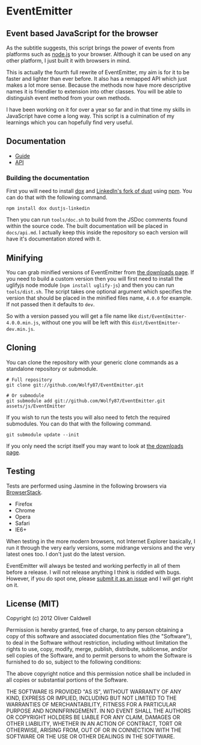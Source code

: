 # EventEmitter

## Event based JavaScript for the browser

As the subtitle suggests, this script brings the power of events from platforms such as [node.js](http://nodejs.org/) to your browser. Although it can be used on any other platform, I just built it with browsers in mind.

This is actually the fourth full rewrite of EventEmitter, my aim is for it to be faster and lighter than ever before. It also has a remapped API which just makes a lot more sense. Because the methods now have more descriptive names it is friendlier to extension into other classes. You will be able to distinguish event method from your own methods.

I have been working on it for over a year so far and in that time my skills in JavaScript have come a long way. This script is a culmination of my learnings which you can hopefully find very useful.

## Documentation

 * [Guide](https://github.com/Wolfy87/EventEmitter/blob/master/docs/guide.md)
 * [API](https://github.com/Wolfy87/EventEmitter/blob/master/docs/api.md)

### Building the documentation

First you will need to install [dox](https://github.com/visionmedia/dox) and [LinkedIn's fork of dust](http://linkedin.github.com/dustjs/) using [npm](https://npmjs.org/). You can do that with the following command.

    npm install dox dustjs-linkedin

Then you can run `tools/doc.sh` to build from the JSDoc comments found within the source code. The built documentation will be placed in `docs/api.md`. I actually keep this inside the repository so each version will have it's documentation stored with it.

## Minifying

You can grab minified versions of EventEmitter from [the downloads page](https://github.com/Wolfy87/EventEmitter/downloads). If you need to build a custom version then you will first need to install the uglifyjs node module (`npm install uglify-js`) and then you can run `tools/dist.sh`. The script takes one optional argument which specifies the version that should be placed in the minified files name, `4.0.0` for example. If not passed then it defaults to `dev`.

So with a version passed you will get a file name like `dist/EventEmitter-4.0.0.min.js`, without one you will be left with this `dist/EventEmitter-dev.min.js`.

## Cloning

You can clone the repository with your generic clone commands as a standalone repository or submodule.

    # Full repository
    git clone git://github.com/Wolfy87/EventEmitter.git
    
    # Or submodule
    git submodule add git://github.com/Wolfy87/EventEmitter.git assets/js/EventEmitter

If you wish to run the tests you will also need to fetch the required submodules. You can do that with the following command.

    git submodule update --init

If you only need the script itself you may want to look at [the downloads page](https://github.com/Wolfy87/EventEmitter/downloads).

## Testing

Tests are performed using Jasmine in the following browsers via [BrowserStack](http://www.browserstack.com/).

 * Firefox
 * Chrome
 * Opera
 * Safari
 * IE6+

When testing in the more modern browsers, not Internet Explorer basically, I run it through the very early versions, some midrange versions and the very latest ones too. I don't just do the latest version.

EventEmitter will always be tested and working perfectly in all of them before a release. I will not release anything I think is riddled with bugs. However, if you do spot one, please [submit it as an issue](https://github.com/Wolfy87/EventEmitter/issues) and I will get right on it.

## License (MIT)

Copyright (c) 2012 Oliver Caldwell

Permission is hereby granted, free of charge, to any person obtaining a copy of this software and associated documentation files (the "Software"), to deal in the Software without restriction, including without limitation the rights to use, copy, modify, merge, publish, distribute, sublicense, and/or sell copies of the Software, and to permit persons to whom the Software is furnished to do so, subject to the following conditions:

The above copyright notice and this permission notice shall be included in all copies or substantial portions of the Software.

THE SOFTWARE IS PROVIDED "AS IS", WITHOUT WARRANTY OF ANY KIND, EXPRESS OR IMPLIED, INCLUDING BUT NOT LIMITED TO THE WARRANTIES OF MERCHANTABILITY, FITNESS FOR A PARTICULAR PURPOSE AND NONINFRINGEMENT. IN NO EVENT SHALL THE AUTHORS OR COPYRIGHT HOLDERS BE LIABLE FOR ANY CLAIM, DAMAGES OR OTHER LIABILITY, WHETHER IN AN ACTION OF CONTRACT, TORT OR OTHERWISE, ARISING FROM, OUT OF OR IN CONNECTION WITH THE SOFTWARE OR THE USE OR OTHER DEALINGS IN THE SOFTWARE.